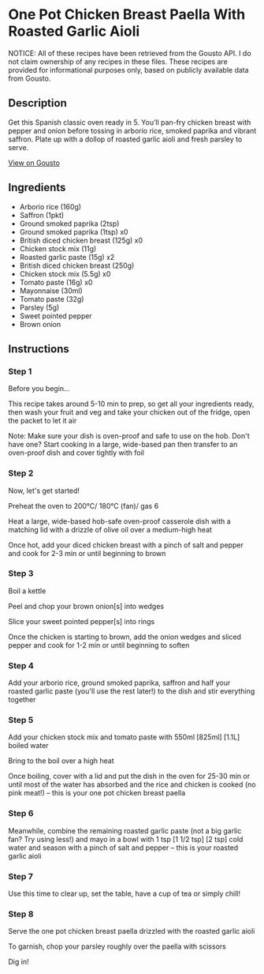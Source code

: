 # One Pot Chicken Breast Paella With Roasted Garlic Aioli

NOTICE: All of these recipes have been retrieved from the Gousto API. I do not claim ownership of any recipes in these files. These recipes are provided for informational purposes only, based on publicly available data from Gousto.

## Description

Get this Spanish classic oven ready in 5. You’ll pan-fry chicken breast with pepper and onion before tossing in arborio rice, smoked paprika and vibrant saffron. Plate up with a dollop of roasted garlic aioli and fresh parsley to serve. 

[View on Gousto](https://www.gousto.co.uk/recipes/cookbook/one-pot-chicken-breast-paella-with-roasted-garlic-aioli)

## Ingredients

- Arborio rice (160g)
- Saffron (1pkt)
- Ground smoked paprika (2tsp)
- Ground smoked paprika (1tsp) x0
- British diced chicken breast (125g) x0
- Chicken stock mix (11g)
- Roasted garlic paste (15g) x2
- British diced chicken breast (250g)
- Chicken stock mix (5.5g) x0
- Tomato paste (16g) x0
- Mayonnaise (30ml)
- Tomato paste (32g)
- Parsley (5g)
- Sweet pointed pepper
- Brown onion

## Instructions


### Step 1

Before you begin...

This recipe takes around 5-10 min to prep, so get all your ingredients ready, then wash your fruit and veg and take your chicken out of the fridge, open the packet to let it air

Note: Make sure your dish is oven-proof and safe to use on the hob. Don't have one? Start cooking in a large, wide-based pan then transfer to an oven-proof dish and cover tightly with foil


### Step 2

Now, let's get started!

Preheat the oven to 200°C/ 180°C (fan)/ gas 6

Heat a large, wide-based hob-safe oven-proof casserole dish with a matching lid with a drizzle of olive oil over a medium-high heat

Once hot, add your diced chicken breast with a pinch of salt and pepper and cook for 2-3 min or until beginning to brown


### Step 3

Boil a kettle

Peel and chop your brown onion[s] into wedges

Slice your sweet pointed pepper[s] into rings

Once the chicken is starting to brown, add the onion wedges and sliced pepper and cook for 1-2 min or until beginning to soften


### Step 4

Add your arborio rice, ground smoked paprika, saffron and half your roasted garlic paste (you'll use the rest later!) to the dish and stir everything together


### Step 5

Add your chicken stock mix and tomato paste with 550ml <span class="text-purple">[825ml]</span> <span class="text-danger">[1.1L]</span> boiled water

Bring to the boil over a high heat

Once boiling, cover with a lid and put the dish in the oven for 25-30 min or until most of the water has absorbed and the rice and chicken is cooked (no pink meat!) – this is your one pot chicken breast paella


### Step 6

Meanwhile, combine the remaining roasted garlic paste (not a big garlic fan? Try using less!) and mayo in a bowl with 1 tsp <span class="text-purple">[1 1/2 tsp] </span><span class="text-danger">[2 tsp] </span>cold water and season with a pinch of salt and pepper – this is your roasted garlic aioli


### Step 7

Use this time to clear up, set the table, have a cup of tea or simply chill!

### Step 8

Serve the one pot chicken breast paella drizzled with the roasted garlic aioli

To garnish, chop your parsley roughly over the paella with scissors

Dig in!

